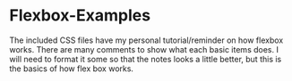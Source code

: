 # Flexbox-Examples

The included CSS files have my personal tutorial/reminder on how flexbox works. There are many comments to show what each basic items does. 
I will need to format it some so that the notes looks a little better, but this is the basics of how flex box works.

